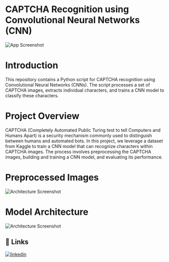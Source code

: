 
# CAPTCHA Recognition using Convolutional Neural Networks (CNN)





![App Screenshot](https://via.placeholder.com/468x300?text=App+Screenshot+Here)

# Introduction
This repository contains a Python script for CAPTCHA recognition using Convolutional Neural Networks (CNNs). The script processes a set of CAPTCHA images, extracts individual characters, and trains a CNN model to classify these characters.

# Project Overview
CAPTCHA (Completely Automated Public Turing test to tell Computers and Humans Apart) is a security mechanism commonly used to distinguish between humans and automated bots. In this project, we leverage a dataset from Kaggle to train a CNN model that can recognize characters within CAPTCHA images. The process involves preprocessing the CAPTCHA images, building and training a CNN model, and evaluating its performance.

# Preprocessed Images
![Architecture Screenshot](https://via.placeholder.com/468x300?text=App+Screenshot+Here)
# Model Architecture
![Architecture Screenshot](https://via.placeholder.com/468x300?text=App+Screenshot+Here)
## 🔗 Links


[![linkedin](https://img.shields.io/badge/linkedin-0A66C2?style=for-the-badge&logo=linkedin&logoColor=white)](https://www.linkedin.com/in/chayan-bhansali-0501b6234/)


